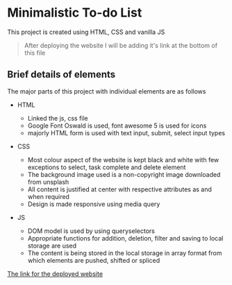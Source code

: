 # Minimalistic To-do List

This project is created using HTML, CSS and vanilla JS
> After deploying the website I will be adding it's link at the bottom of this file

## Brief details of elements
The major parts of this project with individual elements are as follows

- HTML
    - Linked the js, css file
    - Google Font Oswald is used, font awesome 5 is used for icons
    - majorly HTML form is used with text input, submit, select input types

- CSS
    - Most colour aspect of the website is kept black and white with few exceptions to select, task complete and delete element
    - The background image used is a non-copyright image downloaded from unsplash
    - All content is justified at center with respective attributes as and when required
    - Design is made responsive using media query

- JS
    - DOM model is used by using queryselectors
    - Appropriate functions for addition, deletion, filter and saving to local storage are used
    - The content is being stored in the local storage in array format from which elements are pushed, shifted or spliced

[The link for the deployed website](https://todolist-by-jb.netlify.app/)
